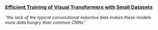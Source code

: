 ### [Efficient Training of Visual Transformers with Small Datasets](https://openreview.net/pdf?id=SCN8UaetXx)

*“the lack of the typical convolutional inductive bias makes these models more data hungry than common CNNs”*
